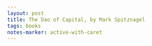 ```yaml
---
layout: post
title: The Dao of Capital, by Mark Spitznagel
tags: books
notes-marker: active-with-caret
---
```

